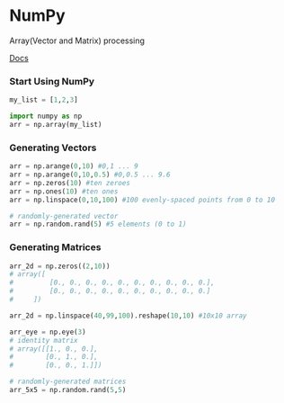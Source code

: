 # NumPy
Array(Vector and Matrix) processing

[Docs](https://docs.scipy.org/doc/numpy-1.13.0/reference/)

### Start Using NumPy
```python
my_list = [1,2,3]

import numpy as np
arr = np.array(my_list)
```

### Generating Vectors
```python
arr = np.arange(0,10) #0,1 ... 9
arr = np.arange(0,10,0.5) #0,0.5 ... 9.6
arr = np.zeros(10) #ten zeroes
arr = np.ones(10) #ten ones
arr = np.linspace(0,10,100) #100 evenly-spaced points from 0 to 10

# randomly-generated vector
arr = np.random.rand(5) #5 elements (0 to 1)
```

### Generating Matrices
```python
arr_2d = np.zeros((2,10))
# array([
#         [0., 0., 0., 0., 0., 0., 0., 0., 0., 0.],
#         [0., 0., 0., 0., 0., 0., 0., 0., 0., 0.]
#     ])

arr_2d = np.linspace(40,99,100).reshape(10,10) #10x10 array

arr_eye = np.eye(3)
# identity matrix
# array([[1., 0., 0.],
#        [0., 1., 0.],
#        [0., 0., 1.]])

# randomly-generated matrices
arr_5x5 = np.random.rand(5,5)
```
